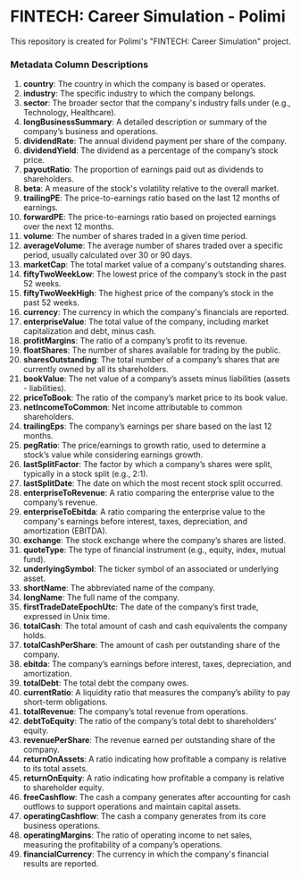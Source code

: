 # FINTECH: Career Simulation - Polimi

This repository is created for Polimi's "FINTECH: Career Simulation" project. 

### Metadata Column Descriptions

1. **country**: The country in which the company is based or operates.
2. **industry**: The specific industry to which the company belongs.
3. **sector**: The broader sector that the company's industry falls under (e.g., Technology, Healthcare).
4. **longBusinessSummary**: A detailed description or summary of the company’s business and operations.
5. **dividendRate**: The annual dividend payment per share of the company.
6. **dividendYield**: The dividend as a percentage of the company’s stock price.
7. **payoutRatio**: The proportion of earnings paid out as dividends to shareholders.
8. **beta**: A measure of the stock's volatility relative to the overall market.
9. **trailingPE**: The price-to-earnings ratio based on the last 12 months of earnings.
10. **forwardPE**: The price-to-earnings ratio based on projected earnings over the next 12 months.
11. **volume**: The number of shares traded in a given time period.
12. **averageVolume**: The average number of shares traded over a specific period, usually calculated over 30 or 90 days.
13. **marketCap**: The total market value of a company's outstanding shares.
14. **fiftyTwoWeekLow**: The lowest price of the company’s stock in the past 52 weeks.
15. **fiftyTwoWeekHigh**: The highest price of the company’s stock in the past 52 weeks.
16. **currency**: The currency in which the company's financials are reported.
17. **enterpriseValue**: The total value of the company, including market capitalization and debt, minus cash.
18. **profitMargins**: The ratio of a company’s profit to its revenue.
19. **floatShares**: The number of shares available for trading by the public.
20. **sharesOutstanding**: The total number of a company’s shares that are currently owned by all its shareholders.
21. **bookValue**: The net value of a company’s assets minus liabilities (assets - liabilities).
22. **priceToBook**: The ratio of the company’s market price to its book value.
23. **netIncomeToCommon**: Net income attributable to common shareholders.
24. **trailingEps**: The company’s earnings per share based on the last 12 months.
25. **pegRatio**: The price/earnings to growth ratio, used to determine a stock’s value while considering earnings growth.
26. **lastSplitFactor**: The factor by which a company’s shares were split, typically in a stock split (e.g., 2:1).
27. **lastSplitDate**: The date on which the most recent stock split occurred.
28. **enterpriseToRevenue**: A ratio comparing the enterprise value to the company’s revenue.
29. **enterpriseToEbitda**: A ratio comparing the enterprise value to the company's earnings before interest, taxes, depreciation, and amortization (EBITDA).
30. **exchange**: The stock exchange where the company’s shares are listed.
31. **quoteType**: The type of financial instrument (e.g., equity, index, mutual fund).
32. **underlyingSymbol**: The ticker symbol of an associated or underlying asset.
33. **shortName**: The abbreviated name of the company.
34. **longName**: The full name of the company.
35. **firstTradeDateEpochUtc**: The date of the company’s first trade, expressed in Unix time.
36. **totalCash**: The total amount of cash and cash equivalents the company holds.
37. **totalCashPerShare**: The amount of cash per outstanding share of the company.
38. **ebitda**: The company’s earnings before interest, taxes, depreciation, and amortization.
39. **totalDebt**: The total debt the company owes.
40. **currentRatio**: A liquidity ratio that measures the company’s ability to pay short-term obligations.
41. **totalRevenue**: The company’s total revenue from operations.
42. **debtToEquity**: The ratio of the company’s total debt to shareholders' equity.
43. **revenuePerShare**: The revenue earned per outstanding share of the company.
44. **returnOnAssets**: A ratio indicating how profitable a company is relative to its total assets.
45. **returnOnEquity**: A ratio indicating how profitable a company is relative to shareholder equity.
46. **freeCashflow**: The cash a company generates after accounting for cash outflows to support operations and maintain capital assets.
47. **operatingCashflow**: The cash a company generates from its core business operations.
48. **operatingMargins**: The ratio of operating income to net sales, measuring the profitability of a company’s operations.
49. **financialCurrency**: The currency in which the company's financial results are reported.

